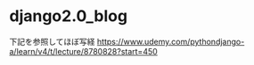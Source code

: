 # django2.0_blog
下記を参照してほぼ写経
https://www.udemy.com/pythondjango-a/learn/v4/t/lecture/8780828?start=450
